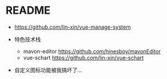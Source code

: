 # README

- https://github.com/lin-xin/vue-manage-system

- 特色技术栈

    - mavon-editor https://github.com/hinesboy/mavonEditor
    - vue-schart https://github.com/lin-xin/vue-schart

- 自定义图标功能被我搞坏了...    